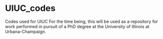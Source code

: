# UIUC_codes
Codes used for UIUC
For the time being, this will be used as a repository for work performed in pursuit of a PhD degree at the University of Illinois at Urbana-Champaign.
